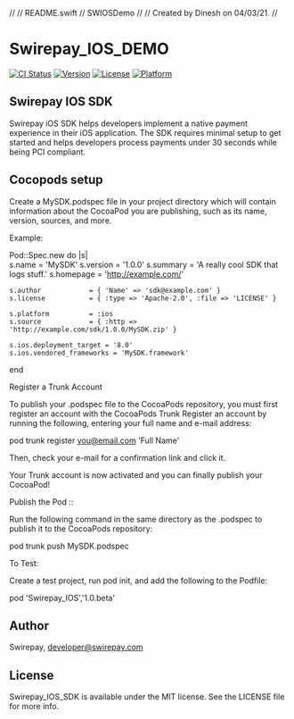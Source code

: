 //
//  README.swift
//  SWIOSDemo
//
//  Created by Dinesh on 04/03/21.
//


# Swirepay_IOS_DEMO

[![CI Status](https://img.shields.io/travis/swirepay/Swirepay_IOS_SDK.svg?style=flat)](https://travis-ci.org/swirepay/Swirepay_IOS_SDK)
[![Version](https://img.shields.io/cocoapods/v/Swirepay_IOS_SDK.svg?style=flat)](https://cocoapods.org/pods/Swirepay_IOS_SDK)
[![License](https://img.shields.io/cocoapods/l/Swirepay_IOS_SDK.svg?style=flat)](https://cocoapods.org/pods/Swirepay_IOS_SDK)
[![Platform](https://img.shields.io/cocoapods/p/Swirepay_IOS_SDK.svg?style=flat)](https://cocoapods.org/pods/Swirepay_IOS_SDK)

## Swirepay IOS SDK

Swirepay iOS SDK helps developers implement a native payment experience in their iOS application. The SDK requires minimal setup to get started and helps developers process payments under 30 seconds while being PCI compliant.


##  Cocopods setup

Create a MySDK.podspec file in your project directory which will contain information about the CocoaPod you are publishing, such as its name, version, sources, and more.

Example:

Pod::Spec.new do |s|  
    s.name              = 'MySDK'
    s.version           = '1.0.0'
    s.summary           = 'A really cool SDK that logs stuff.'
    s.homepage          = 'http://example.com/'

    s.author            = { 'Name' => 'sdk@example.com' }
    s.license           = { :type => 'Apache-2.0', :file => 'LICENSE' }

    s.platform          = :ios
    s.source            = { :http => 'http://example.com/sdk/1.0.0/MySDK.zip' }

    s.ios.deployment_target = '8.0'
    s.ios.vendored_frameworks = 'MySDK.framework'
end 

Register a Trunk Account

To publish your .podspec file to the CocoaPods repository, you must first register an account with the CocoaPods Trunk
Register an account by running the following, entering your full name and e-mail address:

pod trunk register you@email.com 'Full Name'  

Then, check your e-mail for a confirmation link and click it.

Your Trunk account is now activated and you can finally publish your CocoaPod!

Publish the Pod ::

Run the following command in the same directory as the .podspec to publish it to the CocoaPods repository:

pod trunk push MySDK.podspec  

To Test:

Create a test project, run pod init, and add the following to the Podfile:

pod 'Swirepay_IOS','1.0.beta'


## Author

Swirepay, developer@swirepay.com

## License

Swirepay_IOS_SDK is available under the MIT license. See the LICENSE file for more info.

